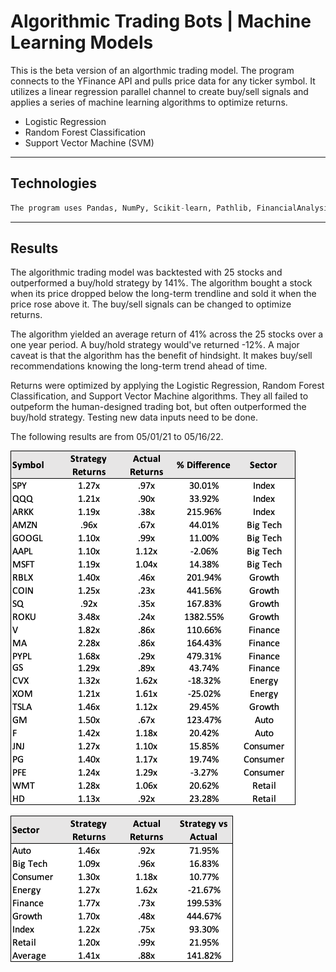 # Algorithmic Trading Bots | Machine Learning Models

This is the beta version of an algorthmic trading model. The program connects to the YFinance API and pulls price data for any ticker symbol. It utilizes a linear regression parallel channel to create buy/sell signals and applies a series of machine learning algorithms to optimize returns.

* Logistic Regression
* Random Forest Classification
* Support Vector Machine (SVM)

---

## Technologies

```python
The program uses Pandas, NumPy, Scikit-learn, Pathlib, FinancialAnalysis libraries. 
```

---

## Results

The algorithmic trading model was backtested with 25 stocks and outperformed a buy/hold strategy by 141%. The algorithm bought a stock when its price dropped below the long-term trendline and sold it when the price rose above it. The buy/sell signals can be changed to optimize returns.

The algorithm yielded an average return of 41% across the 25 stocks over a one year period. A buy/hold strategy would've returned -12%. A major caveat is that the algorithm has the benefit of hindsight. It makes buy/sell recommendations knowing the long-term trend ahead of time. 

Returns were optimized by applying the Logistic Regression, Random Forest Classification, and Support Vector Machine algorithms. They all failed to outpeform the human-designed trading bot, but often outperformed the buy/hold strategy. Testing new data inputs need to be done.

The following results are from 05/01/21 to 05/16/22.

![Stock Performance](images/stock_performance.png)

![Sector Performance](images/sector_performance.png)
